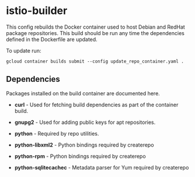 # istio-builder

This config rebuilds the Docker container used to host Debian and RedHat package
repositories.  This build should be run any time the dependencies defined in
the Dockerfile are updated.

To update run:
```
gcloud container builds submit --config update_repo_container.yaml .
```

## Dependencies

Packages installed on the build container are documented here.

- **curl** - Used for fetching build dependencies as part of the container
  build.
- **gnupg2** - Used for adding public keys for apt repositories.

- **python** - Required by repo utilities.
- **python-libxml2** - Python bindings required by createrepo
- **python-rpm** - Python bindings required by createrepo
- **python-sqlitecachec** - Metadata parser for Yum required by createrepo
